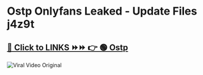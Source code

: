 
 # Ostp Onlyfans Leaked - Update Files j4z9t

## <h2><a href="https://clipsfans.com/Ostp&ref=git">🔗 Click to LINKS ⏩⏩ 👉 🟢 Ostp </a></h2>

<a href="https://clipsfans.com/Ostp&ref=git" rel="nofollow" data-target="animated-image.originalLink"><img src="https://i.ibb.co.com/xMMVF88/686577567.gif" alt="Viral Video Original" style="max-width: 100%; display: inline-block;" data-target="animated-image.originalImage"></a>

